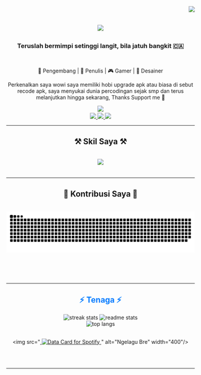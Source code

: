 <img align="right" src="https://visitor-badge.laobi.icu/badge?page_id=salesp07.salesp07" />

<h1 align="center">
    <img src="https://readme-typing-svg.herokuapp.com/?font=Righteous&size=35&center=true&vCenter=true&width=600&height=70&duration=3000&color=007bff&lines=Hi+There!+👋;+I'm+Takamiwa+Zevres+Win!;+Welcome+to+My+Profile!;+Let's+Code+Something+Awesome!;" />


<h3 align="center"> Teruslah bermimpi setinggi langit, bila jatuh bangkit  🇨🇦</h3>

<br/>

<div align="center">
 
 🚀 Pengembang | 📜 Penulis | 🎮 Gamer | 🎨 Desainer  

Perkenalkan saya wowi saya memiliki hobi upgrade apk atau biasa di sebut recode apk, saya menyukai dunia percodingan sejak smp dan terus melanjutkan hingga sekarang, Thanks Support me 🗿 

  <img src="https://files.catbox.moe/8adpc9.jpg" />

 </div>

<div align="center"> 
  <a href="mailto:animesensei198@gmail.com">
    <img src="https://img.shields.io/badge/Gmail-333333?style=for-the-badge&logo=gmail&logoColor=red" />
  </a>
 <a href="https://www.tiktok.com/@wowieeameeza" target="_blank">
    <img src="https://img.shields.io/badge/TikTok-000000?style=for-the-badge&logo=tiktok&logoColor=white" target="_blank" />
</a>
<a href="https://github.com/Takamiwaa" target="_blank">
   <img src="https://img.shields.io/badge/GitHub-181717?style=for-the-badge&logo=github&logoColor=white" target="_blank" />
</a>
</div>

 <hr/>
 
<h2 align="center">⚒️ Skil Saya ⚒️</h2>
<br/>
<div align="center">
    <img src="https://skillicons.dev/icons?i=html,css,vscode,github,python,javascript,nodejs,git" /><br>
</div>

<br/>
<hr/>

<div align="center">
  <h2>🐍 Kontribusi Saya 🐍</h2>
  <br>
  <img alt="snake eating my contributions" src="https://raw.githubusercontent.com/salesp07/salesp07/output/github-contribution-grid-snake.svg" />
  
  <br/><br/><br/>
</div>

<hr/>

<h2 align="center" style="color: #007bff;">⚡ Tenaga ⚡</h2>

<div align="center">
  <img width=390 src="https://github-readme-streak-stats.vercel.app/?user=Takamiwaa&theme=blue-green&border_radius=10" alt="streak stats"/>
  <img width=390 src="https://github-readme-stats.vercel.app/api?username=Takamiwaa&show_icons=true&theme=blue-green&border_radius=10" alt="readme stats"/>
  <br/>
  <img width=325 src="https://github-readme-stats.vercel.app/api/top-langs/?username=Takamiwaa&layout=compact&theme=blue-green&border_radius=10" alt="top langs"/>
  <br/><br/>

  <!-- Spotify Now Playing Card -->
  <img src="<a href="https://data-card-for-spotify.herokuapp.com/card?user_id=313nilcmenul6wwrpytg3ttwdjxu">
  <img src="https://data-card-for-spotify.herokuapp.com/api/card?user_id=313nilcmenul6wwrpytg3ttwdjxu" alt="Data Card for Spotify">
</a>" alt="Ngelagu Bre" width="400"/>
</div>




<br/><br/>

<hr/>

<br/>
<br/>
